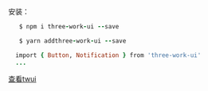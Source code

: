安装：
```ruby  
   $ npm i three-work-ui --save
```

```ruby  
   $ yarn addthree-work-ui --save
```
```ruby  
  import { Button, Notification } from 'three-work-ui'
  ...
```
[查看twui](https://www.adaxh.site/twui)